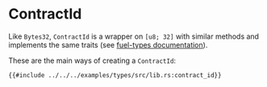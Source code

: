 # ContractId

Like `Bytes32`, `ContractId` is a wrapper on `[u8; 32]` with similar methods and implements the same traits (see [fuel-types documentation](https://docs.rs/fuel-types/latest/fuel_types/struct.ContractId.html)).

These are the main ways of creating a `ContractId`:

```rust,ignore
{{#include ../../../examples/types/src/lib.rs:contract_id}}
```

